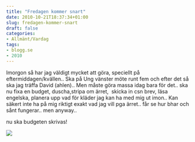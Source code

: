 ```yaml
---
title: "Fredagen kommer snart"
date: 2010-10-21T18:37:34+01:00
slug: fredagen-kommer-snart
draft: false
categories:
- Allmänt/Vardag
tags:
- blogg.se
- 2010
---
```

Imorgon så har jag väldigt mycket att göra, speciellt på eftermiddagen/kvällen.. Ska på Ung vänster möte runt fem och efter det så ska jag träffa David (ahlen).. Men måste göra massa idag bara för det.. ska nu fixa en budget, duscha,stripa om ärret,  skicka in csn brev, läsa engelska, planera upp vad för kläder jag kan ha med mig ut imon.. Kan säkert inte ha på mig riktigt exakt vad jag vill pga ärret.. får se hur bhar och sånt fungerar.. men anyway..  
  
nu ska budgeten skrivas!  
  
  
![](/assets/images/blogg.se/ljusmedblixt7mars07_113267820.jpg)